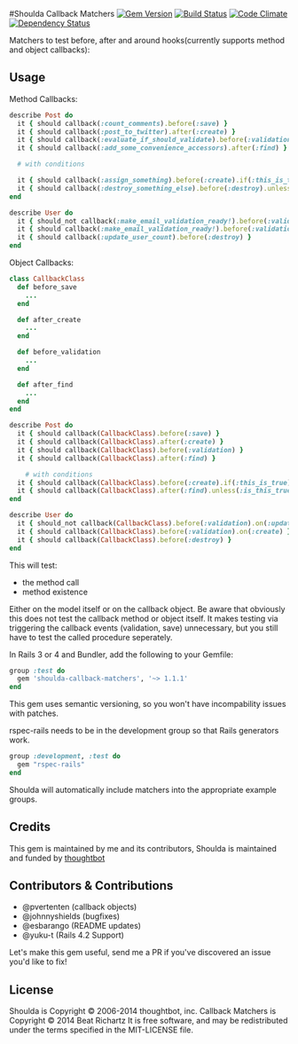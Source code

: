 #Shoulda Callback Matchers
[![Gem Version](https://badge.fury.io/rb/shoulda-callback-matchers.svg)](http://badge.fury.io/rb/shoulda-callback-matchers) [![Build Status](https://travis-ci.org/beatrichartz/shoulda-callback-matchers.svg?branch=master)](https://travis-ci.org/beatrichartz/shoulda-callback-matchers) [![Code Climate](https://codeclimate.com/github/beatrichartz/shoulda-callback-matchers.png)](https://codeclimate.com/github/beatrichartz/shoulda-callback-matchers) [![Dependency Status](https://gemnasium.com/beatrichartz/shoulda-callback-matchers.svg)](https://gemnasium.com/beatrichartz/shoulda-callback-matchers)


Matchers to test before, after and around hooks(currently supports method and object callbacks):

## Usage

Method Callbacks:

````ruby
describe Post do
  it { should callback(:count_comments).before(:save) }
  it { should callback(:post_to_twitter).after(:create) }
  it { should callback(:evaluate_if_should_validate).before(:validation) }
  it { should callback(:add_some_convenience_accessors).after(:find) }

  # with conditions

  it { should callback(:assign_something).before(:create).if(:this_is_true) }
  it { should callback(:destroy_something_else).before(:destroy).unless(:this_is_true) }
end

describe User do
  it { should_not callback(:make_email_validation_ready!).before(:validation).on(:update) }
  it { should callback(:make_email_validation_ready!).before(:validation).on(:create) }
  it { should callback(:update_user_count).before(:destroy) }
end
````

Object Callbacks:

````ruby
class CallbackClass
  def before_save
	...
  end

  def after_create
	...
  end

  def before_validation
	...
  end

  def after_find
	...
  end
end

describe Post do
  it { should callback(CallbackClass).before(:save) }
  it { should callback(CallbackClass).after(:create) }
  it { should callback(CallbackClass).before(:validation) }
  it { should callback(CallbackClass).after(:find) }

	# with conditions
  it { should callback(CallbackClass).before(:create).if(:this_is_true) }
  it { should callback(CallbackClass).after(:find).unless(:is_this_true?) }
end

describe User do
  it { should_not callback(CallbackClass).before(:validation).on(:update) }
  it { should callback(CallbackClass).before(:validation).on(:create) }
  it { should callback(CallbackClass).before(:destroy) }
end
````

This will test:
- the method call
- method existence

Either on the model itself or on the callback object. Be aware that obviously this does not test the callback method or object itself. It makes testing via triggering the callback events (validation, save) unnecessary, but you still have to test the called procedure seperately.

In Rails 3 or 4 and Bundler, add the following to your Gemfile:

````ruby
group :test do
  gem 'shoulda-callback-matchers', '~> 1.1.1'
end
````

This gem uses semantic versioning, so you won't have incompability issues with patches.

rspec-rails needs to be in the development group so that Rails generators work.

````ruby
group :development, :test do
  gem "rspec-rails"
end
````

Shoulda will automatically include matchers into the appropriate example groups.

## Credits

This gem is maintained by me and its contributors,
Shoulda is maintained and funded by [thoughtbot](http://thoughtbot.com/community)

## Contributors & Contributions
- @pvertenten (callback objects)
- @johnnyshields (bugfixes)
- @esbarango (README updates)
- @yuku-t (Rails 4.2 Support)

Let's make this gem useful, send me a PR if you've discovered an issue you'd like to fix!

## License

Shoulda is Copyright © 2006-2014 thoughtbot, inc.
Callback Matchers is Copyright © 2014 Beat Richartz
It is free software, and may be redistributed under the terms specified in the MIT-LICENSE file.
